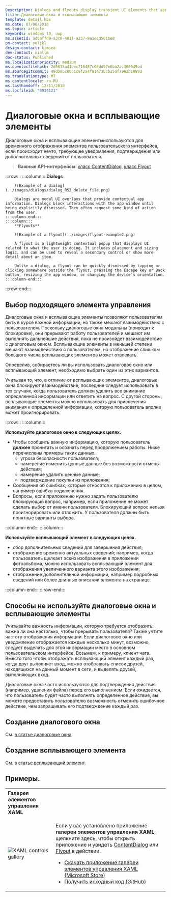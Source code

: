 ```yaml
---
Description: Dialogs and flyouts display transient UI elements that appear when the user requests them or when something happens that requires notification or approval.
title: Диалоговые окна и всплывающие элементы
template: detail.hbs
ms.date: 07/06/2018
ms.topic: article
keywords: windows 10, uwp
ms.assetid: ad6affd9-a3c0-481f-a237-9a1ecd561be8
pm-contact: yulikl
design-contact: kimsea
dev-contact: niallm
doc-status: Published
ms.localizationpriority: medium
ms.openlocfilehash: 2d5635a41bec716487c08dd57e6ba2ac360649ad
ms.sourcegitcommit: 49d58bc66c1c9f2a4f81473bcb25af79e2b1088d
ms.translationtype: MT
ms.contentlocale: ru-RU
ms.lasthandoff: 12/11/2018
ms.locfileid: "8934121"
---
```

# <a name="dialogs-and-flyouts"></a>Диалоговые окна и всплывающие элементы



Диалоговые окна и всплывающие элементыиспользуются для временного отображения элементов пользовательского интерфейса, если происходит нечто, требующее уведомления, подтверждения или дополнительных сведений от пользователя.

> **Важные API-интерфейсы**: [класс ContentDialog](/uwp/api/Windows.UI.Xaml.Controls.ContentDialog), [класс Flyout](/uwp/api/Windows.UI.Xaml.Controls.Flyout)


:::row:::
    :::column:::
        **Dialogs**
        
        ![Example of a dialog](../images/dialogs/dialog_RS2_delete_file.png)

        Dialogs are modal UI overlays that provide contextual app information. Dialogs block interactions with the app window until being explicitly dismissed. They often request some kind of action from the user.
    :::column-end:::
    :::column::: 
        **Flyouts**

        ![Example of a flyout](../images/flyout-example2.png)

        A flyout is a lightweight contextual popup that displays UI related to what the user is doing. It includes placement and sizing logic, and can be used to reveal a secondary control or show more detail about an item.

        Unlike a dialog, a flyout can be quickly dismissed by tapping or clicking somewhere outside the flyout, pressing the Escape key or Back button, resizing the app window, or changing the device's orientation.
    :::column-end:::
:::row-end:::


## <a name="is-this-the-right-control"></a>Выбор подходящего элемента управления

Диалоговые окна и всплывающие элементы позволяют пользователям быть в курсе важной информации, но также мешают взаимодействию с пользователем. Поскольку диалоговые окна модальны (приводят к блокировке), они прерывают работу пользователей и мешают им выполнять дальнейшие действия, пока не произойдет взаимодействие с диалоговым окном. Всплывающие элементы в меньшей степени мешают взаимодействию с пользователем, но отображение слишком большого числа всплывающих элементов может отвлекать.

Определив, собираетесь ли вы использовать диалоговое окно или всплывающий элемент, необходимо выбрать один из этих вариантов.

Учитывая то, что, в отличие от всплывающих элементов, диалоговые окна блокируют взаимодействие, последние следует использовать в тех случаях, когда пользователь должен уделить все внимание определенной информации или ответить на вопрос. С другой стороны, всплывающие элементы можно использовать для привлечения внимания к определенной информации, которую пользователь вполне может проигнорировать.

:::row:::
    :::column:::
   <p><b>Используйте диалоговое окно в следующих целях.</b> <br/>
<ul>
<li>Чтобы сообщить важную информацию, которую пользователь <b>должен</b> прочитать и осознать перед продолжением работы. Ниже перечислены примеры таких данных.
<ul>
  <li>угроза безопасности пользователя;</li>
  <li>намерение изменить ценные данные без возможности отмены действия;</li>
  <li>намерение удалить ценные данные;</li>
  <li>подтверждение покупки из приложения;</li>
</ul>

</li>
<li>Сообщения об ошибках, которые относятся к приложению в целом, например ошибка подключения.</li>
<li>Вопросы, если приложению нужно задать пользователю блокирующий вопрос, например, если приложение не может сделать выбор от имени пользователя. Блокирующий вопрос нельзя проигнорировать или отложить. У пользователя должны быть понятные варианты выбора.</li>
</ul>
</p>
    :::column-end:::
    :::column:::
   <p><b>Используйте всплывающий элемент в следующих целях.</b> <br/>
<ul>
<li>сбор дополнительных сведений для завершения действия;</li>
<li>отображение временно актуальных сведений; например, когда пользователь щелкает эскиз изображения в приложении фотоальбома, можно использовать всплывающий элемент для отображения увеличенного варианта этого изображения;</li>
<li>отображение дополнительной информации, например подробных сведений или более длинных описаний элемента на странице.</li>
</ul></p>
    :::column-end:::
:::row-end:::


## <a name="ways-to-avoid-using-dialogs-and-flyouts"></a>Способы не используйте диалоговые окна и всплывающие элементы

Учитывайте важность информации, которую требуется отобразить: важна ли она настолько, чтобы прерывать пользователя? Также учтите частоту отображения информации. Если диалоговое окно или уведомление отображается каждые несколько минут, возможно, следует выделить для этой информации место в основном пользовательском интерфейсе. Возьмем, к примеру, клиент чата. Вместо того чтобы отображать всплывающий элемент каждый раз, когда друг выполняет вход, можно отображать список друзей, находящихся на данный момент в сети, и выделять друзей, выполняющих вход.

Диалоговые окна часто используются для подтверждения действия (например, удаления файла) перед его выполнением. Если ожидается, что пользователь будет часто выполнять определенное действие, вы можете предоставить пользователю возможность отменить ошибочное действие, чем запрашивать его подтверждение каждый раз.

## <a name="how-to-create-a-dialog"></a>Создание диалогового окна

См. [в статье диалоговые окна](dialogs.md). 

## <a name="how-to-create-a-flyout"></a>Создание всплывающего элемента

См. в [статье всплывающий элемент](flyouts.md). 

## <a name="examples"></a>Примеры.

<table>
<th align="left">Галерея элементов управления XAML<th>
<tr>
<td><img src="../images/xaml-controls-gallery-sm.png" alt="XAML controls gallery"></img></td>
<td>
    <p>Если у вас установлено приложение <strong style="font-weight: semi-bold">галереи элементов управления XAML</strong>, щелкните здесь, чтобы открыть приложение и увидеть <a href="xamlcontrolsgallery:/item/ContentDialog">ContentDialog</a> или <a href="xamlcontrolsgallery:/item/Flyout">Flyout</a> в действии.</p>
    <ul>
    <li><a href="https://www.microsoft.com/store/productId/9MSVH128X2ZT">Скачать приложение галереи элементов управления XAML (Microsoft Store)</a></li>
    <li><a href="https://github.com/Microsoft/Windows-universal-samples/tree/master/Samples/XamlUIBasics">Получить исходный код (GitHub)</a></li>
    </ul>
</td>
</tr>
</table>

